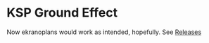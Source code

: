 # KSP Ground Effect
Now ekranoplans would work as intended, hopefully.
See [Releases](https://github.com/Capital-Asterisk/KSP_GroundEffect/releases)

